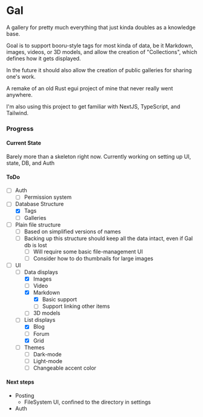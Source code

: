# Gal

A gallery for pretty much everything that just kinda doubles as a knowledge base.

Goal is to support booru-style tags for most kinda of data, be it Markdown, 
images, videos, or 3D models, and allow the creation of "Collections", which
defines how it gets displayed.

In the future it should also allow the creation of public galleries for sharing
one's work.

A remake of an old Rust egui project of mine that never really went anywhere.

I'm also using this project to get familiar with NextJS, TypeScript, and Tailwind.

### Progress

#### Current State

Barely more than a skeleton right now. 
Currently working on setting up UI, state, DB, and Auth

#### ToDo

- [ ] Auth
  - [ ] Permission system
- [ ] Database Structure
  - [x] Tags
  - [ ] Galleries
- [ ] Plain file structure
  - [ ] Based on simplified versions of names
  - [ ] Backing up this structure should keep all the data intact, even if Gal db is lost
    - [ ] Will require some basic file-management UI
    - [ ] Consider how to do thumbnails for large images
- [ ] UI
  - [ ] Data displays
    - [x] Images
    - [ ] Video
    - [x] Markdown
      - [x] Basic support
      - [ ] Support linking other items
    - [ ] 3D models
  - [ ] List displays
    - [x] Blog
    - [ ] Forum
    - [x] Grid
  - [ ] Themes
    - [ ] Dark-mode
    - [ ] Light-mode
    - [ ] Changeable accent color

#### Next steps
- Posting
  - FileSystem UI, confined to the directory in settings
- Auth